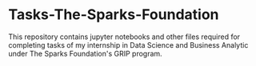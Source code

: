# Tasks-The-Sparks-Foundation
This repository contains jupyter notebooks and other files required for completing tasks of my internship in Data Science and Business Analytic under The Sparks Foundation's GRIP program.
